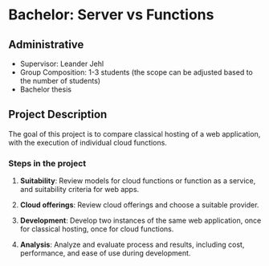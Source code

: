 # Bachelor: Server vs Functions

## Administrative

- Supervisor: Leander Jehl
- Group Composition: 1-3 students (the scope can be adjusted based to the number of students)
- Bachelor thesis


## Project Description

The goal of this project is to compare classical hosting of a web application, with the execution of individual cloud functions.

### Steps in the project

1. **Suitability**: Review models for cloud functions or function as a service, and suitability criteria for web apps.

2. **Cloud offerings**: Review cloud offerings and choose a suitable provider.

3. **Development**: Develop two instances of the same web application, once for classical hosting, once for cloud functions.

4. **Analysis**: Analyze and evaluate process and results, including cost, performance, and ease of use during development.

